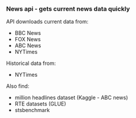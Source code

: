 ### News api - gets current news data quickly

API downloads current data from:
- BBC News
- FOX News
- ABC News
- NYTimes

Historical data from:
- NYTimes

Also find:
- million headlines dataset (Kaggle - ABC news)
- RTE datasets (GLUE)
- stsbenchmark
